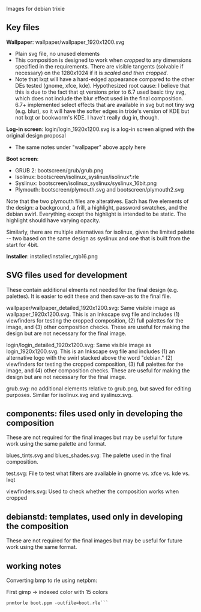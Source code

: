Images for debian trixie

## Key files

**Wallpaper**: wallpaper/wallpaper_1920x1200.svg
* Plain svg file, no unused elements
* This composition is designed to work when *cropped* to any dimensions specified in the requirements. There are visible tangents (solvable if necessary) on the 1280x1024 if it is *scaled and then cropped*.
* Note that lxqt will have a hard-edged appearance compared to the other DEs tested (gnome, xfce, kde). Hypothesized root cause: I believe that this is due to the fact that qt versions prior to 6.7 used basic tiny svg, which does not include the blur effect used in the final composition. 6.7+ implemented select effects that are available in svg but not tiny svg (e.g. blur), so it will have the softer edges in trixie's version of KDE but not lxqt or bookworm's KDE. I have't really dug in, though.


**Log-in screen**: login/login_1920x1200.svg is a log-in screen aligned with the original design proposal
* The same notes under "wallpaper" above apply here


**Boot screen**:
* GRUB 2: bootscreen/grub/grub.png
* Isolinux: bootscreen/isolinux_syslinux/isolinux*.rle
* Syslinux: bootscreen/isolinux_syslinux/syslinux_16bit.png
* Plymouth: bootscreen/plymouth.svg and bootscreen/plymouth2.svg

Note that the two plymouth files are alteratives. Each has five elements of the design: a background, a frill, a highlight, password swatches, and the debian swirl. Everything except the highlight is intended to be static. The highlight should have varying opacity.

Similarly, there are multiple alternatives for isolinux, given the limited palette -- two based on the same design as syslinux and one that is built from the start for 4bit.

**Installer**: installer/installer_rgb16.png


## SVG files used for development

These contain additional elments not needed for the final design (e.g. palettes). It is easier to edit these and then save-as to the final file.

wallpaper/wallpaper_detailed_1920x1200.svg: Same visible image as wallpaper_1920x1200.svg. This is an Inkscape svg file and includes (1) viewfinders for testing the cropped composition, (2) full palettes for the image, and (3) other composition checks. These are useful for making the design but are not necessary for the final image.

login/login_detailed_1920x1200.svg: Same visible image as login_1920x1200.svg. This is an Inkscape svg file and includes (1) an alternative logo with the swirl stacked above the word "debian." (2) viewfinders for testing the cropped composition, (3) full palettes for the image, and (4) other composition checks. These are useful for making the design but are not necessary for the final image.

grub.svg: no additional elements relative to grub.png, but saved for editing purposes. Similar for isolinux.svg and syslinux.svg.


## components: files used only in developing the composition

These are not required for the final images but may be useful for future work using the same palette and format.

blues_tints.svg and blues_shades.svg: The palette used in the final composition.

test.svg: File to test what filters are available in gnome vs. xfce vs. kde vs. lxqt

viewfinders.svg: Used to check whether the composition works when cropped

## debianstd: templates, used only in developing the composition

These are not required for the final images but may be useful for future work using the same format.


## working notes

Converting bmp to rle using netpbm: 

First gimp -> indexed color with 15 colors

```bmptoppm isolinux.bmp > boot.ppm
pnmtorle boot.ppm -outfile=boot.rle```

